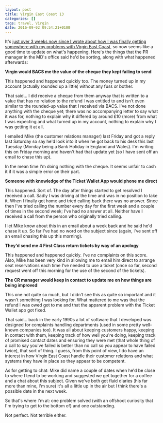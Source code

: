 ```yaml
---
layout: post
title: Virgin East Coast 13
categories: []
tags: travel, Virgin
date: 2016-09-02 09:54:21+0100
---
```


It's
[just over 3 weeks now since I wrote about how I was finally getting somewhere with my problems with Virgin East Coast](/2016/08/10/virgin_east_coast_12.html),
so now seems like a good time to update on what's happening. Here's the
things that the PR manager in the MD's office said he'd be sorting, along
with what happened afterwards:

__Virgin would BACS me the value of the cheque they kept failing to send__

This happened and happened quickly too. The money turned up in my account
(actually rounded up a little) without any fuss or bother.

That said... I did receive a cheque from them anyway that is written to a
value that has no relation to the refund I was entitled to and isn't even
similar to the rounded-up value that I received via BACS. I've not done
anything with the cheque yet; there was no accompanying letter to say what
it was for, nothing to explain why it differed by around £10 (more) from
what I was expecting and what turned up in my account, nothing to explain
why I was getting it at all.

I emailed Mike (the customer relations manager) last Friday and got a reply
last Saturday so say he'd look into it when he got back to his desk this
last Tuesday (Monday being a Bank Holiday in England and Wales). I'm writing
this on Friday morning and haven't had that update yet (so I have sent off
an email to chase this up).

In the mean time I'm doing nothing with the cheque. It seems unfair to cash
it if it was a simple error on their part.

__Someone with knowledge of the Ticket Wallet App would phone me direct__

This happened. Sort of. The day after things started to get resolved I
received a call. Sadly I was driving at the time and was in no position to
take it. When I finally got home and tried calling back there was no answer.
Since then I've tried calling the number every day for the first week and a
couple of times in the second week; I've had no answer at all. Neither have
I received a call from the person who originally tried calling.

I let Mike know about this in an email about a week back and he said he'd
chase it up. So far I've had no word on the subject since (again, I've sent
off an email chasing this up this morning).

__They'd send me 4 First Class return tickets by way of an apology__

This happened and happened quickly. I've no complaints on this score. Also,
Mike has been very kind in allowing me to email him direct to arrange seat
reservations each time I've needed to use a ticket (once so far, second
request went off this morning for the use of the second of the tickets).

__The CR manager would keep in contact to update me on how things are being
improved__

This one not quite so much, but I didn't see this as quite so important and
it wasn't something I was looking for. What mattered to me was that the
refund I was owed got to me and that the apparent problem with the Ticket
Wallet app got fixed.

That said... back in the early 1990s a lot of software that I developed was
designed for complaints handling departments (used in some pretty well-known
companies too). It was all about keeping customers happy, keeping in contact
with them, keeping track of how well you're doing, keeping track of promised
contact dates and ensuring they were met (that whole thing of a call to say
you've failed is better than no call so you appear to have failed twice),
that sort of thing. I guess, from this point of view, I do have an interest
in how Virgin East Coast handle their customer relations and what systems
they have in place so they appear to be competent.

As for getting to chat: Mike did name a couple of dates when he'd be close
to where I tend to be working and suggested we get together for a coffee and
a chat about this subject. Given we've both got fluid diaries (his far more
than mine, I'm sure) it's all a little up in the air but I think there's a
possible date in the next week.

So that's where I'm at: one problem solved (with an offshoot curiosity that
I'm trying to get to the bottom of) and one outstanding.

Not perfect. Not terrible either.

[//]: # (2016-09-02-virgin_east_coast_13.md ends here)
